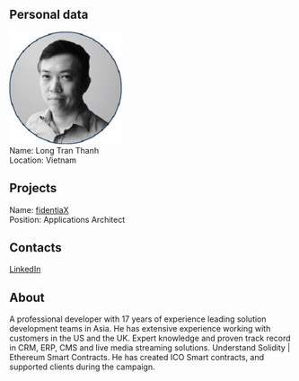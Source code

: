 ## Personal data
![long tran thanh photo](photo/long_tran_thanh.jpg)  
Name:   Long Tran Thanh  
Location: Vietnam  
## Projects 
Name: [fidentiaX](../projects/fidentiax.md)  
Position: Applications Architect   
## Contacts
[LinkedIn](https://www.linkedin.com/in/long-tran-b0649130/)      
## About
A professional developer with 17 years of experience leading solution development teams in Asia. He has extensive experience working with customers in the US and the UK. Expert knowledge and proven track record in CRM, ERP, CMS and live media streaming solutions. Understand Solidity | Ethereum Smart Contracts. He has created ICO Smart contracts, and supported clients during the campaign.
